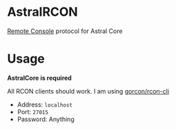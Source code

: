 # AstralRCON
[Remote Console](https://developer.valvesoftware.com/wiki/Source_RCON_Protocol) protocol for Astral Core

# Usage
**AstralCore is required**

All RCON clients should work. I am using [gorcon/rcon-cli](https://github.com/gorcon/rcon-cli)
- Address: `localhost`
- Port: `27015`
- Password: Anything
